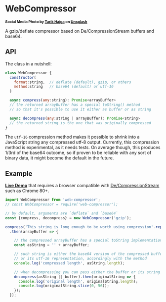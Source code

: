 # WebCompressor

<sup>**Social Media Photo by [Tarik Haiga](https://unsplash.com/@tar1k) on [Unsplash](https://unsplash.com/)**</sup>

A gzip/deflate compressor based on De/CompressionStream buffers and base64.

## API

The class in a nutshell:

```js
class WebCompressor {
  constructor(
    format:string,  // deflate (default), gzip, or others
    method:string   // base64 (default) or utf-16
  )

  async compress(any:string): Promise<arrayBuffer>
  // the returned arrayBuffer has a special toString() method
  // so that it's possible to use it either as buffer or as string

  async decompress(any:string | arrayBuffer): Promise<string>
  // the returned string is the one that was originally compressed
}
```

The `utf-16` compression method makes it possible to shrink into a JavaScript string any compressed utf-8 output.
Currently, this compression method is experimental, as it needs tests.
On average though, this produces 1/3rd of the base64 outcome, so if proven to be reliable with any sort of binary data, it might become the default in the future.

## Example

**[Live Demo](https://codepen.io/WebReflection/pen/XWbKJQq?editors=0011)** that requires a browser compatible with [De/CompressionStream](https://wicg.github.io/compression/) such as Chrome 80+.

```js
import WebCompressor from 'web-compressor';
// const WebCompressor = require('web-compressor');

// by default, arguments are `deflate` and `base64`
const {compress, decompress} = new WebCompressor('gzip');

compress('This string is long enough to be worth using compression'.repeat(10))
  .then(arrayBuffer => {

    // the compressed arrayBuffer has a special toString implementation
    const asString = '' + arrayBuffer;

    // such string is either the base64 version of the compressed buffer
    // or its utf-16 representation, accordingly with the method
    console.log('compressed length', asString.length);

    // when decompressing you can pass either the buffer or its string
    decompress(asString || buffer).then(originalString => {
      console.log('original length', originalString.length);
      console.log(originalString.slice(0, 56));
    });
  });
```
